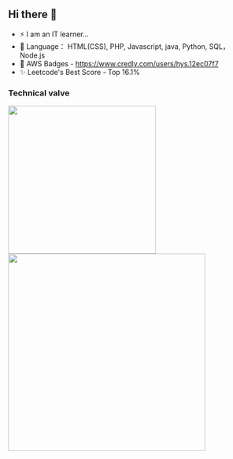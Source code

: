 ## Hi there 👋
- ⚡ I am an IT learner...
- 🔭 Language： HTML(CSS), PHP, Javascript, java, Python, SQL， Node.js
- 🌱 AWS Badges - https://www.credly.com/users/hys.12ec07f7
- ✨ Leetcode's Best Score - Top 16.1%


<h3>
Technical valve
</h3>


  <a href="https://skillicons.dev" target="_blank">
    <img src="https://skillicons.dev/icons?i=html,css,js,mysql,nodejs,java,git,aws,docker,powershell,php,postman,py,vscode,ubuntu,sqlite,npm&perline=8" width="300" />
  </a>



<img src="https://github-readme-stats.vercel.app/api/top-langs/?username=Salina-Huang&layout=compact&theme=transparent&hide_border=true" width="400">

